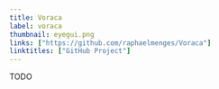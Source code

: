 ```yaml
---
title: Voraca
label: voraca
thumbnail: eyegui.png
links: ["https://github.com/raphaelmenges/Voraca"]
linktitles: ["GitHub Project"]
---
```

TODO